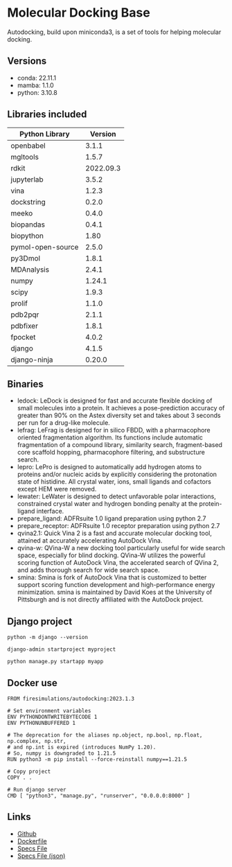 # Molecular Docking Base

Autodocking, build upon miniconda3, is a set of tools for helping molecular docking.

## Versions

- conda: 22.11.1
- mamba: 1.1.0
- python: 3.10.8

## Libraries included

| Python Library      | Version |
| ----------- | ----------- |
| openbabel | 3.1.1 |
| mgltools | 1.5.7 |
| rdkit | 2022.09.3 |
| jupyterlab | 3.5.2 |
| vina | 1.2.3 |
| dockstring | 0.2.0 |
| meeko | 0.4.0 |
| biopandas | 0.4.1 |
| biopython | 1.80 |
| pymol-open-source | 2.5.0 |
| py3Dmol | 1.8.1 |
| MDAnalysis | 2.4.1 |
| numpy | 1.24.1 |
| scipy | 1.9.3 |
| prolif | 1.1.0 |
| pdb2pqr | 2.1.1 |
| pdbfixer | 1.8.1 |
| fpocket | 4.0.2 |
| django | 4.1.5 |
| django-ninja | 0.20.0 |

## Binaries

- ledock: LeDock is designed for fast and accurate flexible docking of small molecules into a protein. It achieves a pose-prediction accuracy of greater than 90% on the Astex diversity set and takes about 3 seconds per run for a drug-like molecule.
- lefrag: LeFrag is designed for in silico FBDD, with a pharmacophore oriented fragmentation algorithm. Its functions include automatic fragmentation of a compound library, similarity search, fragment-based core scaffold hopping, pharmacophore filtering, and substructure search.
- lepro: LePro is designed to automatically add hydrogen atoms to proteins and/or nucleic acids by explicitly considering the protonation state of histidine. All crystal water, ions, small ligands and cofactors except HEM were removed.
- lewater: LeWater is designed to detect unfavorable polar interactions, constrained crystal water and hydrogen bonding penalty at the protein-ligand interface.
- prepare_ligand: ADFRsuite 1.0 ligand preparation using python 2.7
- prepare_receptor: ADFRsuite 1.0 receptor preparation using python 2.7
- qvina2.1: Quick Vina 2 is a fast and accurate molecular docking tool, attained at accurately accelerating AutoDock Vina.
- qvina-w: QVina-W a new docking tool particularly useful for wide search space, especially for blind docking. QVina-W utilizes the powerful scoring function of AutoDock Vina, the accelerated search of QVina 2, and adds thorough search for wide search space.
- smina: Smina is fork of AutoDock Vina that is customized to better support scoring function development and high-performance energy minimization. smina is maintained by David Koes at the University of Pittsburgh and is not directly affiliated with the AutoDock project.

## Django project

```shell
python -m django --version

django-admin startproject myproject

python manage.py startapp myapp
```

## Docker use

```docker
FROM firesimulations/autodocking:2023.1.3

# Set environment variables
ENV PYTHONDONTWRITEBYTECODE 1
ENV PYTHONUNBUFFERED 1

# The deprecation for the aliases np.object, np.bool, np.float, np.complex, np.str,
# and np.int is expired (introduces NumPy 1.20).
# So, numpy is downgraded to 1.21.5
RUN python3 -m pip install --force-reinstall numpy==1.21.5

# Copy project
COPY . .

# Run django server
CMD [ "python3", "manage.py", "runserver", "0.0.0.0:8000" ]
```

## Links

- [Github](https://github.com/bio-grids/autodocking-utils)
- [Dockerfile](https://github.com/bio-grids/autodocking-utils/blob/master/autodocking/Dockerfile)
- [Specs File](https://github.com/bio-grids/autodocking-utils/blob/master/autodocking/specs.txt)
- [Specs File (json)](https://github.com/bio-grids/autodocking-utils/blob/master/autodocking/specs.json)
